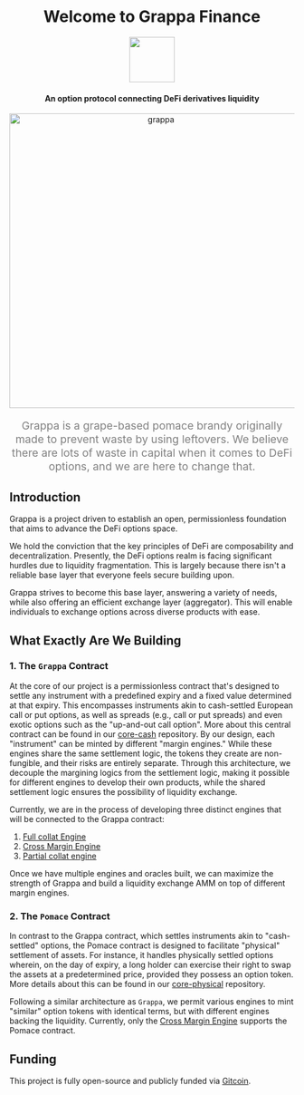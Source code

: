 
<div align="center">
  <h1 > Welcome to Grappa Finance</h1>
  
  <img height=80 src="https://avatars.githubusercontent.com/u/121327714"> </image>

  <h4 align="center"> An option protocol connecting DeFi derivatives liquidity </h4>
  
<p align='center'>
    <img src='https://i.imgur.com/A04IOW6.jpg' alt='grappa' width="520" />
</p> 

<div style="max-width:550px">
<p align="center" style="font-size:2vw;color:grey">
  Grappa is a grape-based pomace brandy originally made to prevent waste by using leftovers. We believe there are lots of waste in capital when it comes to DeFi options, and we are here to change that.
  </p>
</div>
</div>

## Introduction

Grappa is a project driven to establish an open, permissionless foundation that aims to advance the DeFi options space.

We hold the conviction that the key principles of DeFi are composability and decentralization. Presently, the DeFi options realm is facing significant hurdles due to liquidity fragmentation. This is largely because there isn't a reliable base layer that everyone feels secure building upon.

Grappa strives to become this base layer, answering a variety of needs, while also offering an efficient exchange layer (aggregator). This will enable individuals to exchange options across diverse products with ease.

## What Exactly Are We Building

### 1. The `Grappa` Contract

At the core of our project is a permissionless contract that's designed to settle any instrument with a predefined expiry and a fixed value determined at that expiry. This encompasses instruments akin to cash-settled European call or put options, as well as spreads (e.g., call or put spreads) and even exotic options such as the "up-and-out call option". More about this central contract can be found in our [core-cash](https://github.com/grappafinance/core-cash) repository.
By our design, each "instrument" can be minted by different "margin engines." While these engines share the same settlement logic, the tokens they create are non-fungible, and their risks are entirely separate. Through this architecture, we decouple the margining logics from the settlement logic, making it possible for different engines to develop their own products, while the shared settlement logic ensures the possibility of liquidity exchange.

Currently, we are in the process of developing three distinct engines that will be connected to the Grappa contract:
1. [Full collat Engine](https://github.com/grappafinance/full-collat-engine)
2. [Cross Margin Engine](https://github.com/grappafinance/cross-margin-engine)
3. [Partial collat engine](https://github.com/grappafinance/partial-collat-engine)

Once we have multiple engines and oracles built, we can maximize the strength of Grappa and build a liquidity exchange AMM on top of different margin engines.

### 2. The `Pomace` Contract

In contrast to the Grappa contract, which settles instruments akin to "cash-settled" options, the Pomace contract is designed to facilitate "physical" settlement of assets. For instance, it handles physically settled options wherein, on the day of expiry, a long holder can exercise their right to swap the assets at a predetermined price, provided they possess an option token. More details about this can be found in our [core-physical](https://github.com/grappafinance/core-physical) repository.

Following a similar architecture as `Grappa`, we permit various engines to mint "similar" option tokens with identical terms, but with different engines backing the liquidity. Currently, only the [Cross Margin Engine](https://github.com/grappafinance/cross-margin-engine) supports the Pomace contract.

## Funding

This project is fully open-source and publicly funded via [Gitcoin](https://gitcoin.co/grants/7713/grappa-finance).
